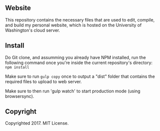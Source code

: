 ## Website
This repository contains the necessary files that are used to edit, compile, and build my personal website, which is hosted on the University of Washington's cloud server.

## Install
Do Git clone, and assumming you already have NPM installed, run the following command once you're inside the current repository's directory: `npm install`

Make sure to run `gulp copy` once to output a "dist" folder that contains the required files to upload to web server. 

Make sure to then run 'gulp watch' to start production mode (using browsersync).

## Copyright
Copyrighted 2017. MIT License.